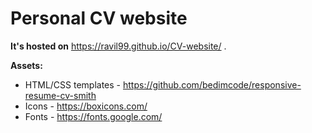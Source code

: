 # Personal CV website

**It's hosted on** https://ravil99.github.io/CV-website/ .

**Assets:**
+ HTML/CSS templates - https://github.com/bedimcode/responsive-resume-cv-smith
+ Icons - https://boxicons.com/
+ Fonts - https://fonts.google.com/

